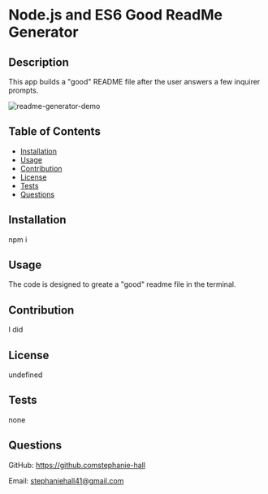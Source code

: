 # Node.js and ES6 Good ReadMe Generator

## Description

This app builds a "good" README file after the user answers a few inquirer prompts.

![readme-generator-demo](./assets/HW-9.gif)

## Table of Contents

* [Installation](#installation)
* [Usage](#usage)
* [Contribution](#contribution)
* [License](#license)
* [Tests](#tests)
* [Questions](#questions)

## Installation

npm i

## Usage

The code is designed to greate a "good" readme file in the terminal.

## Contribution

I did

## License

undefined

## Tests

none

## Questions

GitHub: <https://github.comstephanie-hall>

Email: stephaniehall41@gmail.com
  
